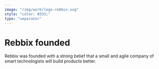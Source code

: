 ```yaml
---
image: "/img/work/logo-rebbix.svg"
style: "color: #333;"
type: "separator"
---
```

# Rebbix founded
Rebbix was founded with a strong belief that a small and agile company of smart technologists will build products better.
